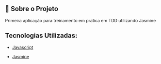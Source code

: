 
## :bookmark: Sobre o Projeto

Primeira aplicação para treinamento em pratica em TDD utilizando Jasmine

## Tecnologias Utilizadas:

- [Javascript](https://www.w3schools.com/html/)

- [Jasmine](https://jasmine.github.io/setup/nodejs.html)

  

